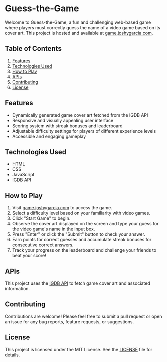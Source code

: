 # Guess-the-Game

Welcome to Guess-the-Game, a fun and challenging web-based game where players must correctly guess the name of a video game based on its cover art. This project is hosted and available at [game.joshygarcia.com](http://game.joshygarcia.com).

## Table of Contents

1. [Features](#features)
2. [Technologies Used](#technologies-used)
3. [How to Play](#how-to-play)
4. [APIs](#apis)
5. [Contributing](#contributing)
6. [License](#license)

## Features

- Dynamically generated game cover art fetched from the IGDB API
- Responsive and visually appealing user interface
- Scoring system with streak bonuses and leaderboard
- Adjustable difficulty settings for players of different experience levels
- Accessible and engaging gameplay

## Technologies Used

- HTML
- CSS
- JavaScript
- IGDB API

## How to Play

1. Visit [game.joshygarcia.com](http://game.joshygarcia.com) to access the game.
2. Select a difficulty level based on your familiarity with video games.
3. Click "Start Game" to begin.
4. Observe the cover art displayed on the screen and type your guess for the video game's name in the input box.
5. Press "Enter" or click the "Submit" button to check your answer.
6. Earn points for correct guesses and accumulate streak bonuses for consecutive correct answers.
7. Track your progress on the leaderboard and challenge your friends to beat your score!

## APIs

This project uses the [IGDB API](https://www.igdb.com/api) to fetch game cover art and associated information.

## Contributing

Contributions are welcome! Please feel free to submit a pull request or open an issue for any bug reports, feature requests, or suggestions.

## License

This project is licensed under the MIT License. See the [LICENSE](LICENSE) file for details.
